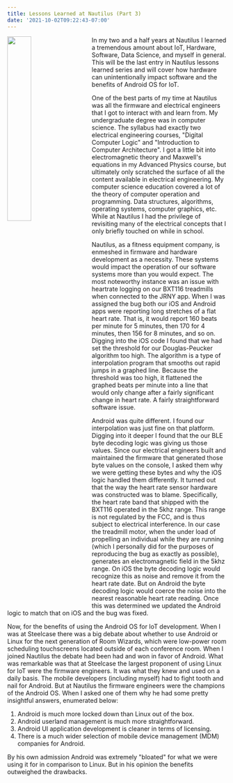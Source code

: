 ```yaml
---
title: Lessons Learned at Nautilus (Part 3)
date: '2021-10-02T09:22:43-07:00'
---
```

<img style="float: left; margin:0 2em 1em 0; width: 33%" src="/img/blog/droid.png"/> In my two and a half years at Nautilus I learned a tremendous amount about IoT, Hardware, Software, Data Science, and myself in general.  This will be the last entry in Nautilus lessons learned series and will cover how hardware can unintentionally impact software and the benefits of Android OS for IoT.

One of the best parts of my time at Nautilus was all the firmware and electrical engineers that I got to interact with and learn from.  My undergraduate degree was in computer science.  The syllabus had exactly two electrical engineering courses, "Digital Computer Logic" and "Introduction to Computer Architecture". I got a little bit into electromagnetic theory and Maxwell's equations in my Advanced Physics course, but ultimately only scratched the surface of all the content available in electrical engineering.   My computer science education covered a lot of the theory of computer operation and programming.  Data structures, algorithms, operating systems, computer graphics, etc.  While at Nautilus I had the privilege of revisiting many of the electrical concepts that I only briefly touched on while in school.

Nautilus, as a fitness equipment company, is enmeshed in firmware and hardware development as a necessity.  These systems would impact the operation of our software systems more than you would expect.  The most noteworthy instance was an issue with heartrate logging on our BXT116 treadmills when connected to the JRNY app.  When I was assigned the bug both our iOS and Android apps were reporting long stretches of a flat heart rate.  That is, it would report 160 beats per minute for 5 minutes, then 170 for 4 minutes, then 156 for 8 minutes, and so on.  Digging into the iOS code I found that we had set the threshold for our Douglas-Peucker algorithm too high.  The algorithm is a type of interpolation program that smooths out rapid jumps in a graphed line.  Because the threshold was too high, it flattened the graphed beats per minute into a line that would only change after a fairly significant change in heart rate.  A fairly straightforward software issue.

Android was quite different.  I found our interpolation was just fine on that platform.  Digging into it deeper I found that the our BLE byte decoding logic was giving us those values.  Since our electrical engineers built and maintained the firmware that generated those byte values on the console, I asked them why we were getting these bytes and why the iOS logic handled them differently.  It turned out that the way the heart rate sensor hardware was constructed was to blame.  Specifically, the heart rate band that shipped with the BXT116 operated in the 5khz range.  This range is not regulated by the FCC, and is thus subject to electrical interference.  In our case the treadmill motor, when the under load of propelling an individual while they are running (which I personally did for the purposes of reproducing the bug as exactly as possible), generates an electromagnetic field in the 5khz range.  On iOS the byte decoding logic would recognize this as noise and remove it from the heart rate date.  But on Android the byte decoding logic would coerce the noise into the nearest reasonable heart rate reading.  Once this was determined we updated the Android logic to match that on iOS and the bug was fixed.

 Now, for the benefits of using the Android OS for IoT development.  When I was at Steelcase there was a big debate about whether to use Android or Linux for the next generation of Room Wizards, which were low-power room scheduling touchscreens located outside of each conference room.  When I joined Nautilus the debate had been had and won in favor of Android.  What was remarkable was that at Steelcase the largest proponent of using Linux for IoT were the firmware engineers. It was what they knew and used on a daily basis.  The mobile developers (including myself) had to fight tooth and nail for Android.  But at Nautilus the firmware engineers were the champions of the Android OS.  When I asked one of them why he had some pretty insightful answers, enumerated below:  

1. Android is much more locked down than Linux out of the box.
2. Android userland management is much more straightforward.
3. Android UI application development is cleaner in terms of licensing.
4. There is a much wider selection of mobile device management (MDM) companies for Android.

By his own admission Android was extremely "bloated" for what we were using it for in comparison to Linux.  But in his opinion the benefits outweighed the drawbacks.
